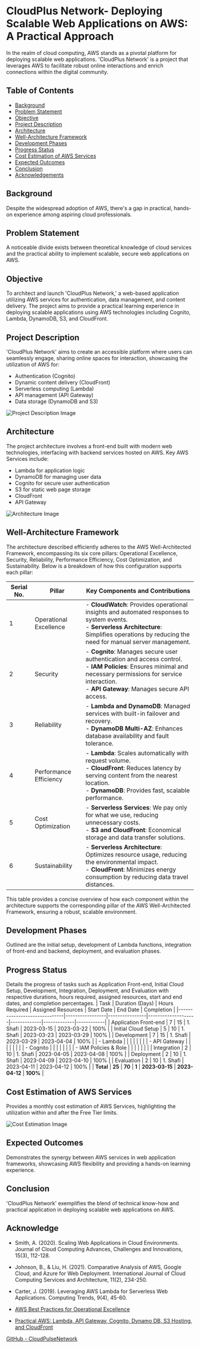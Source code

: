 # CloudPlus Network- Deploying Scalable Web Applications on AWS: A Practical Approach

In the realm of cloud computing, AWS stands as a pivotal platform for deploying scalable web applications. 'CloudPlus Network' is a project that leverages AWS to facilitate robust online interactions and enrich connections within the digital community.

## Table of Contents
- [Background](#background)
- [Problem Statement](#problem-statement)
- [Objective](#objective)
- [Project Description](#project-description)
- [Architecture](#architecture)
- [Well-Architecture Framework](#well-architecture-framework)
- [Development Phases](#development-phases)
- [Progress Status](#progress-status)
- [Cost Estimation of AWS Services](#cost-estimation-of-aws-services)
- [Expected Outcomes](#expected-outcomes)
- [Conclusion](#conclusion)
- [Acknowledgements](#acknowledge)

## Background

Despite the widespread adoption of AWS, there's a gap in practical, hands-on experience among aspiring cloud professionals.

## Problem Statement

A noticeable divide exists between theoretical knowledge of cloud services and the practical ability to implement scalable, secure web applications on AWS.

## Objective

To architect and launch 'CloudPlus Network,' a web-based application utilizing AWS services for authentication, data management, and content delivery. The project aims to provide a practical learning experience in deploying scalable applications using AWS technologies including Cognito, Lambda, DynamoDB, S3, and CloudFront.

## Project Description

'CloudPlus Network' aims to create an accessible platform where users can seamlessly engage, sharing online spaces for interaction, showcasing the utilization of AWS for:

- Authentication (Cognito)
- Dynamic content delivery (CloudFront)
- Serverless computing (Lambda)
- API management (API Gateway)
- Data storage (DynamoDB and S3)

![Project Description Image](figures/project-des.png)

## Architecture

The project architecture involves a front-end built with modern web technologies, interfacing with backend services hosted on AWS. Key AWS Services include:

- Lambda for application logic
- DynamoDB for managing user data
- Cognito for secure user authentication
- S3 for static web page storage
- CloudFront
- API Gateway

![Architecture Image](figures/architecture.png)

## Well-Architecture Framework

The architecture described efficiently adheres to the AWS Well-Architected Framework, encompassing its six core pillars: Operational Excellence, Security, Reliability, Performance Efficiency, Cost Optimization, and Sustainability. Below is a breakdown of how this configuration supports each pillar:

| Serial No. | Pillar               | Key Components and Contributions                                                                                                                                                           |
|------------|----------------------|---------------------------------------------------------------------------------------------------------------------------------------------------------------------------------------------|
| 1          | Operational Excellence | - **CloudWatch**: Provides operational insights and automated responses to system events.<br>- **Serverless Architecture**: Simplifies operations by reducing the need for manual server management. |
| 2          | Security              | - **Cognito**: Manages secure user authentication and access control.<br>- **IAM Policies**: Ensures minimal and necessary permissions for service interaction.<br>- **API Gateway**: Manages secure API access.               |
| 3          | Reliability           | - **Lambda and DynamoDB**: Managed services with built-in failover and recovery.<br>- **DynamoDB Multi-AZ**: Enhances database availability and fault tolerance.                             |
| 4          | Performance Efficiency | - **Lambda**: Scales automatically with request volume.<br>- **CloudFront**: Reduces latency by serving content from the nearest location.<br>- **DynamoDB**: Provides fast, scalable performance.          |
| 5          | Cost Optimization     | - **Serverless Services**: We pay only for what we use, reducing unnecessary costs.<br>- **S3 and CloudFront**: Economical storage and data transfer solutions.                                |
| 6          | Sustainability         | - **Serverless Architecture**: Optimizes resource usage, reducing the environmental impact.<br>- **CloudFront**: Minimizes energy consumption by reducing data travel distances.                     |

This table provides a concise overview of how each component within the architecture supports the corresponding pillar of the AWS Well-Architected Framework, ensuring a robust, scalable environment.


## Development Phases

Outlined are the initial setup, development of Lambda functions, integration of front-end and backend, deployment, and evaluation phases.

## Progress Status

Details the progress of tasks such as Application Front-end, Initial Cloud Setup, Development, Integration, Deployment, and Evaluation with respective durations, hours required, assigned resources, start and end dates, and completion percentages.
| Task                         | Duration (Days) | Hours Required | Assigned Resources | Start Date  | End Date    | Completion |
|------------------------------|-----------------|----------------|--------------------|-------------|-------------|------------|
| Application Front-end        | 7               | 15             | 1. Shafi           | 2023-03-15  | 2023-03-22  | 100%       |
| Initial Cloud Setup          | 5               | 10             | 1. Shafi           | 2023-03-23  | 2023-03-29  | 100%       |
| Development                  | 7               | 15             | 1. Shafi           | 2023-03-29  | 2023-04-04  | 100%       |
| - Lambda                     |                 |                |                    |             |             |            |
| - API Gateway                |                 |                |                    |             |             |            |
| - Cognito                    |                 |                |                    |             |             |            |
| - IAM Policies & Role        |                 |                |                    |             |             |            |
| Integration                  | 2               | 10             | 1. Shafi           | 2023-04-05  | 2023-04-08  | 100%       |
| Deployment                   | 2               | 10             | 1. Shafi           | 2023-04-09  | 2023-04-10  | 100%       |
| Evaluation                   | 2               | 10             | 1. Shafi           | 2023-04-11  | 2023-04-12  | 100%       |
| **Total**                    | **25**          | **70**         | **1**              | **2023-03-15** | **2023-04-12** | **100%** |


## Cost Estimation of AWS Services

Provides a monthly cost estimation of AWS Services, highlighting the utilization within and after the Free Tier limits.

![Cost Estimation Image](figures/cost.png)

## Expected Outcomes

Demonstrates the synergy between AWS services in web application frameworks, showcasing AWS flexibility and providing a hands-on learning experience.

## Conclusion

'CloudPlus Network' exemplifies the blend of technical know-how and practical application in deploying scalable web applications on AWS.

## Acknowledge

- Smith, A. (2020). Scaling Web Applications in Cloud Environments. Journal of Cloud Computing Advances, Challenges and Innovations, 15(3), 112-128.
- Johnson, B., & Liu, H. (2021). Comparative Analysis of AWS, Google Cloud, and Azure for Web Deployment. International Journal of Cloud Computing Services and Architecture, 11(2), 234-250.
- Carter, J. (2019). Leveraging AWS Lambda for Serverless Web Applications. Computing Trends, 9(4), 45-60.
- [AWS Best Practices for Operational Excellence](https://aws.amazon.com/architecture/well-architected/)

- [Practical AWS: Lambda, API Gateway, Cognito, Dynamo DB, S3 Hosting, and CloudFront](https://medium.com/@jith/a-practical-introduction-to-aws-lambda-api-gateway-cognito-dynamo-db-s3-hosting-and-60002b22947a)

[GitHub - CloudPulseNetwork](https://github.com/shaficse/CloudPulseNetwork.git)

